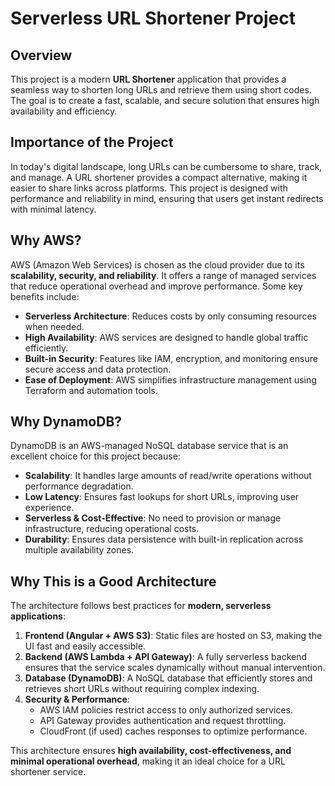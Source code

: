 # Serverless URL Shortener Project

## Overview

This project is a modern **URL Shortener** application that provides a seamless way to shorten long URLs and retrieve them using short codes. The goal is to create a fast, scalable, and secure solution that ensures high availability and efficiency.

## Importance of the Project

In today's digital landscape, long URLs can be cumbersome to share, track, and manage. A URL shortener provides a compact alternative, making it easier to share links across platforms. This project is designed with performance and reliability in mind, ensuring that users get instant redirects with minimal latency.

## Why AWS?

AWS (Amazon Web Services) is chosen as the cloud provider due to its **scalability, security, and reliability**. It offers a range of managed services that reduce operational overhead and improve performance. Some key benefits include:

- **Serverless Architecture**: Reduces costs by only consuming resources when needed.
- **High Availability**: AWS services are designed to handle global traffic efficiently.
- **Built-in Security**: Features like IAM, encryption, and monitoring ensure secure access and data protection.
- **Ease of Deployment**: AWS simplifies infrastructure management using Terraform and automation tools.

## Why DynamoDB?

DynamoDB is an AWS-managed NoSQL database service that is an excellent choice for this project because:

- **Scalability**: It handles large amounts of read/write operations without performance degradation.
- **Low Latency**: Ensures fast lookups for short URLs, improving user experience.
- **Serverless & Cost-Effective**: No need to provision or manage infrastructure, reducing operational costs.
- **Durability**: Ensures data persistence with built-in replication across multiple availability zones.

## Why This is a Good Architecture

The architecture follows best practices for **modern, serverless applications**:

1. **Frontend (Angular + AWS S3)**: Static files are hosted on S3, making the UI fast and easily accessible.
2. **Backend (AWS Lambda + API Gateway)**: A fully serverless backend ensures that the service scales dynamically without manual intervention.
3. **Database (DynamoDB)**: A NoSQL database that efficiently stores and retrieves short URLs without requiring complex indexing.
4. **Security & Performance**:
    - AWS IAM policies restrict access to only authorized services.
    - API Gateway provides authentication and request throttling.
    - CloudFront (if used) caches responses to optimize performance.

This architecture ensures **high availability, cost-effectiveness, and minimal operational overhead**, making it an ideal choice for a URL shortener service.
